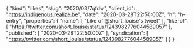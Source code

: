 {
  "kind": "likes",
  "slug": "2020/03/7qfdw",
  "client_id": "https://indigenous.realize.be",
  "date": "2020-03-28T22:50:00Z",
  "h": "h-entry",
  "properties": {
    "name": [
      "Like of @short_louise's tweet"
    ],
    "like-of": [
      "https://twitter.com/short_louise/status/1243982776044589057"
    ],
    "published": [
      "2020-03-28T22:50:00Z"
    ],
    "syndication": [
      "https://twitter.com/short_louise/status/1243982776044589057"
    ]
  }
}
